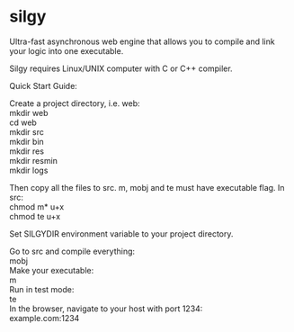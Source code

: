 # silgy
Ultra-fast asynchronous web engine that allows you to compile and link your logic into one executable.  
  
Silgy requires Linux/UNIX computer with C or C++ compiler.  
  
Quick Start Guide:  
  
Create a project directory, i.e. web:  
mkdir web  
cd web  
mkdir src  
mkdir bin  
mkdir res  
mkdir resmin  
mkdir logs  
  
Then copy all the files to src. m, mobj and te must have executable flag. In src:  
chmod m* u+x  
chmod te u+x  
  
Set SILGYDIR environment variable to your project directory.  
  
Go to src and compile everything:  
mobj  
Make your executable:  
m  
Run in test mode:  
te  
In the browser, navigate to your host with port 1234:  
example.com:1234  
  
